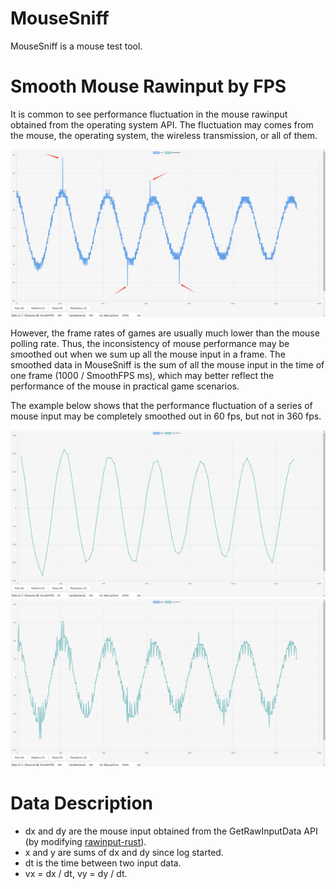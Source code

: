# MouseSniff

MouseSniff is a mouse test tool.

# Smooth Mouse Rawinput by FPS

It is common to see performance fluctuation in the mouse rawinput obtained from the operating system API. The fluctuation may comes from the mouse, the operating system, the wireless transmission, or all of them. 

![inconsistency](https://github.com/benkyoujouzu/mousesniff/blob/master/images/example_inconsistency.png)

However, the frame rates of games are usually much lower than the mouse polling rate. Thus, the inconsistency of mouse performance may be smoothed out when we sum up all the mouse input in a frame. The smoothed data in MouseSniff is the sum of all the mouse input in the time of one frame (1000 / SmoothFPS ms), which may better reflect the performance of the mouse in practical game scenarios.

The example below shows that the performance fluctuation of a series of mouse input may be completely smoothed out in 60 fps, but not in 360 fps.

![60fps](https://github.com/benkyoujouzu/mousesniff/blob/master/images/example_60fps.png)
![360fps](https://github.com/benkyoujouzu/mousesniff/blob/master/images/example_360fps.png)

# Data Description

- dx and dy are the mouse input obtained from the GetRawInputData API (by modifying [rawinput-rust](https://github.com/Jonesey13/rawinput-rust)).
- x and y are sums of dx and dy since log started.
- dt is the time between two input data. 
- vx = dx / dt, vy = dy / dt.